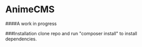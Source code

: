 # AnimeCMS

####A work in progress

###Installation
clone repo and run "composer install" to install dependencies.
